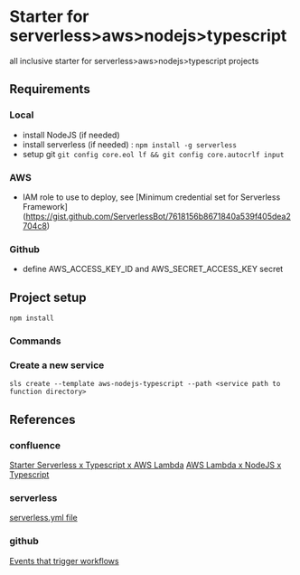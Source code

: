 # Starter for serverless>aws>nodejs>typescript
all inclusive starter for serverless>aws>nodejs>typescript projects

## Requirements

### Local
* install NodeJS (if needed)
* install serverless (if needed) : `npm install -g serverless`
* setup git `git config core.eol lf && git config core.autocrlf input`

### AWS
* IAM role to use to deploy, see [Minimum credential set for Serverless Framework]
(https://gist.github.com/ServerlessBot/7618156b8671840a539f405dea2704c8)
### Github
* define AWS_ACCESS_KEY_ID and AWS_SECRET_ACCESS_KEY secret

## Project setup
`npm install`

### Commands
### Create a new service
`sls create --template aws-nodejs-typescript --path <service path to function directory>`


## References

### confluence
[Starter Serverless x Typescript x AWS Lambda](https://easiware.atlassian.net/wiki/spaces/IP/blog/2020/09/01/2031321093/Starter+Serverless+x+Typescript+x+AWS+Lambda)
[AWS Lambda x NodeJS x Typescript](https://easiware.atlassian.net/wiki/spaces/IP/blog/2020/09/10/2055667722/AWS+Lambda+x+NodeJS+xTypescript)
### serverless
[serverless.yml file](https://www.serverless.com/framework/docs/providers/aws/guide/serverless.yml/)
### github
[Events that trigger workflows](https://docs.github.com/en/free-pro-team@latest/actions/reference/events-that-trigger-workflows)
